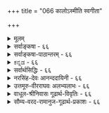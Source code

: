 +++
title = "066 कालोऽस्मीति स्वगीता"

+++
<details><summary>मूलम्</summary>

कालोऽस्मीति स्वगीता कथयति भगवान्काल इत्याप्तवर्यो हेतुः सर्वस्य नित्यो विभुरपि च परः किं परेणेति चेन्न ।  
कालान्तर्यामितादेः न खलु समुदितः संप्रतीते तु भेदे साधर्म्यं नैक्यहेतुः स हि तदितरवद्घोषितस्तद्विभूतिः ॥ ६६ ॥
</details>

<details><summary>सर्वाङ्कषा - ६६</summary>

[[1]]

कालस्य परमात्मरूपत्वमाशंक्य समाधत्ते - काल इत्यादिना । 'कालोऽस्मि' इति स्वगीता **कथयति** = 'कालोऽस्मि लोकक्षयकृत्प्रवृद्धः' ( गी. 11-32 ) इति भगवद्गीता वदति । भगवान् कालः इति **आप्तवर्यः** = पराशरः कथयति । ' अनादिर्भगवान् कालः' इति विष्णुपुराणवचनम् । **च** = किञ्च, **परः** = परमात्मा सर्वस्य जगतः **हेतुः** = कारणम् इति सर्वसंप्रतिपन्नम् । एवं नित्यः, विभुरपि; अतः सर्वदेशेषु सर्वकालेष्वपि सर्वकारणं भगवान् इति कालेन यत् साध्यम्, तत्सर्वं परमात्मनैव साध्यम् । तस्मात् **परेण** = अतिरिक्तेन कालेन **किम्** = किं साधनीयम्, सर्वस्यापि परमात्मनैव निर्वाहात् । अतः परमात्मातिरिक्तः कालो मास्तु इति चेन्न । कुत इति चेत् - स **खलु** = परमात्मा किल कालान्तर्यामितादेः **समुदितः** = कालान्तर्यामित्वादेर्हेतोः 'कालोऽस्मि' इत्येवं **समुदितः** = **उक्तः** = शरीरशरीरिभावप्रयुक्तसामानाधिकरण्यात् तथोक्तः । एवं शरीरशरीरिभावेन भेदे संप्रतीते - स्पष्टमवगते सति **साधर्म्यम्** = सर्वकारणत्वनित्यत्वविभुत्वादिभिः परमात्मना सह साधारणधर्मवत्त्वम् ऐक्यहेतुः **न** = एकत्वसाधकं न भवति । तथा सति सदृशपदार्थयोरभेदस्सर्वत्र स्यात् । किञ्चित् वैधर्म्यमपि वर्तेतेति चेत्, प्रकृतेऽपि जडत्वसर्वज्ञत्वादिभिः वैधर्म्यस्यापि सत्त्वात् नेष्टसिद्धिः । भेदोऽपि स्पष्टमुच्यत इत्याहस हीत्यादि । हीति प्रसिद्धौ । स **हि** = कालो हि **तदितरवत्** = कालातिरिक्तचतुर्मुखादिवत् **तद्विभूतिः** = भगवद्विभूतिरूपः **घोषितः** = मुक्तकण्ठमभिहितः । कार विभूतिर्नाम 'विभूतिर्भूतिरैश्वर्यम्' इति कोशात् ऐश्वर्यम् । ऐश्वर्यम् नाम ईश्वरस्य भावः । सर्वेश्वरस्य भगवतः **भावः** =असाधारणः कश्चित् धर्मः यत्र दृश्येत, सः भगवदैश्वर्याविर्भावस्थलभूतः विभूतिरित्यर्थः । 'ब्रह्मा दक्षादयः कालः' इति चतुर्मुखप्रजापतिप्रभृतिभिस्सह कालस्यापि कथनात्, कालः अतिरिक्तः पदार्थः ॥ 

वस्तुतस्तु - कालस्य भगवद्रूपत्वप्रतिपादकप्रमाणानामेव स्वरसत्वात्, भगवतः रूपभेदादिकमादायापि भेदस्य निर्वाहात् कालः नातिरिच्यत इत्येवाचार्याणामन्तरङ्गाशयः । एवं सत्यपि केशेन पदार्थान्तरत्वसाधनं तु ग्रन्थारंभेऽभिहितस्य विभागव्यवहारस्य सुकरत्वार्थम् इति भाति । तादृशविभागस्यान्यथाकरणे पुनः प्रकारान्तरेण केशास्समुन्मिषेयुः । तादृशक्केशपरिहारश्रमापेक्षया एतदेव वरमित्यभिप्रायेणातिरिक्तत्वमुच्यते ॥ 

ननु अतिरिक्तकालानङ्गीकारे तत्त्वविभागे के वा केशाः स्युः ? इति चेत्; श्रूयतां सावधानम् । प्रथमं तत्त्वं द्रव्याद्रव्यप्रभेदात् द्वेधा विभक्तम् । तत्र द्रव्यं जडमजडमिति द्विविधम् । जडं च प्रकृतिः कालश्चेति 

67. 

[[1]]

[[119]]

[ कालस्य नित्यत्वम् ] 

कालस्योत्पत्तितः प्राक् परमपि च लयात् कालनास्तित्ववादी 

स्वोक्तिव्याघातभग्नो न वदति यदि तत्, को वदेत् कालसृष्टिम् । 



द्विविधम् । अत्रातिरिक्तःकालो यदि न स्यात्, तदा प्रकृतिरेकैव जडे परिगणनीया । तदा हि जडमजडमिति विभागस्त्याज्यः । किन्तु प्रकृतिः अजडश्चेति विभागो वक्तव्यः । अयं विभागो न साक्षात्प्रतिस्पर्धिरूपो भवति । तदपेक्षया प्रकृतिः पुरुषश्चेति विभागो युक्तः । एवं विभागे नित्यविभूतेर्धर्मभूतज्ञानस्य विभजनं त्यक्तं भवेत् । अथवा धर्मभूतज्ञानस्य जीवे, नित्यविभूतेः ईश्वरे चान्तर्भावो वक्तव्यः । एवं सति तयोश्चेतनत्वमागच्छेत्, अनन्तर्भावे जडत्वं स्यात् । एतादृशक्केशानां परिहाराय जडाजडविभाग एव युक्तः । एवं सत्येव जीवस्य देहातिरिक्तत्वं स्पष्टं भवेदित्यभिप्रायेण, जडे कालगणनार्थं चातिरिक्तं वक्तव्यमभूदिति ॥ 

वैज्ञानिकदृष्ट्या तु कार्यसामान्यस्य देशः (Space) कालश्च (Time) इति द्वयमप्यत्यन्तमावश्यकम्। अतोऽङ्गीक्रियते चेत् कालो दिक्चेति द्वयमप्यङ्गीकर्तव्यम्, अथवा द्वयमेव त्याज्यम् । न तु कालमङ्गीकृत्य दिशो निरासो युक्तः । दिगुपाधिरेव, भूतलादिः देशः कालोपाधयश्च सूर्यपरिस्पन्दादयोऽपि कालः । जन्यानां कालोपाधित्वम्, मूर्तानां दिगुपाधित्वमिति तत्तत्त्वविदः । कालः, दिक् (देशः) ईश्वरः, अदृष्टं चेति चत्वारि कार्यसामान्यसाधारणकारणानि । परमात्मनैवान्यनिरपेक्षेण सर्वकार्यनिर्वाहसंभवे मास्तु दिगिति चेत्, तर्हि मास्तु कालोऽपीति स्यात् । तत्रापीष्टापत्तौ ईश्वरेणैव सर्वनिर्वाहे 'अधिष्ठानं तथा कर्ता करणं च पृथग्विधम् । विविधाश्च पृथक्चेष्टा दैवञ्चैवात्र पञ्चमम् (गी. 17-18 ) इति पञ्चानां हेतुत्वोक्तिर्विरुध्येत । न च ब्रह्मणस्सर्वशक्तेस्सत्यसङ्कल्पस्य संकल्पमात्रेण सर्वस्रष्टृत्वस्य सूत्रभाष्यादिषूक्तत्वत्, कक्षा चेत्, भो ब्रह्मन् ! तर्हि 'सापेक्षत्वात् ' ( ब्र.सू.2-1-34 ) इति जीवकर्मापेक्षत्वोक्तिः कथमित्युच्यताम् । वैषम्यनैर्घृण्यपरिहारार्थमेव जीवकर्मापेक्षेति चेत्, तर्हि देशकालाद्यव्यवस्थापरिहाराय देशकालापेक्षाप्यस्त्येव अतः 'सर्वकार्ये निमित्तम्' (श्लो. 69) इति यदि काल आवश्यकः, तर्हि देशोऽप्यावश्यक एव । ननु देशस्यावश्यकत्वेऽपि दिशः कथमावश्यकतेति चेत्, अन्नस्यावश्यकत्वेऽपि तण्डुलस्यावश्यकता नास्तीतिवदुपहास्यमिदम् । मासादेरेव कारणत्वात् कालो वा तर्हि कुतः ? तेषां कालोपाधित्वम् यदि, तर्हि देशादेरपि दिगुपाधित्वमेवेति सर्वं समानम् । अत एव 'मूर्तानां दिगुपाधित्वम्' इत्यनुपदमुक्तम्, वैज्ञानिकं च । अतः शिष्यबुद्धिपरीक्षणार्थमेव, कालप्रत्यक्षत्वसाधनवत् (श्लो. 68) सर्वमिदमिति ज्ञेयम् । कुशलमतिभिस्त्वन्तेवसद्भिः तदनुग्रहादेव तदीयाशयोऽवगन्तव्यः ॥ ६६ ॥
</details>

<details><summary>सर्वाङ्कषा-पाठान्तरम् - ६६</summary>

कालस्य परमात्मरूपत्वमाशंक्य समाधत्ते - काल इत्यादिना । 'कालोऽस्मि' इति स्वगीता कथयति 'कालोऽसि लोकक्षयकृत्प्रवृद्धः' (गी.११-३२) इति भगवद्गीता वदति । भगवान्‌ कालः इति आप्तवर्यः = पराशरः कथयति । 'अनादिर्भगवान्‌ कालः' इति विष्णुपुराणवचनम्‌ । च = किञ्च, परः = परमात्मा सर्वस्य जगतः हेतुः = कारणम्‌ इति सर्वसंप्रतिपन्नम् । एवं नित्यः, विभुरपि; अतः सर्वदेशेषु सर्वकालेष्वपि सर्वकारणं भगवान्‌ इति कालेन यत्‌ साध्यम्‌, तत्सर्वं परमात्मनैव साध्यम्‌ । तस्मात्‌ परेण = अतिरिक्तेन कालेन किम्‌ = किं साधनीयम्‌, सर्वस्यापि परमात्मनैव निर्वाहात्‌ । अतः परमात्मातिरिक्तः कालो मास्तु इति चेन्न । कुत इति चेत्‌ - स खलु = परमात्मा किल कालान्तर्यामितादेः समुदितः = कालान्तर्यामित्वादर्हेतोः 'कालोऽस्मि' इत्येवं समुदितः = उक्तः = शरीरशरीरिभावप्रयुक्तसामानाधिकरण्यात्‌ तथोक्तः । एवं शरीरशरीरिभावेन भेदे संप्रतीते = स्पष्टमवगते सति साधर्म्यम्‌ = सर्वकारणत्वनित्यत्वविभुत्वादिभिः परमात्मना सह साधारणधर्मवत्त्वम्‌ ऐक्यहेतुः न = एकत्वसाधकं न भवति । तथा सति सदृशपदार्थयोरभेदस्सर्वत्र स्यात्‌ । किञ्चित्‌ वैधर्म्यमपि वर्तेतेति चेत्‌, प्रकृतेऽपि जडत्वसर्वज्ञत्वादिभिः वेधर्म्यस्यापि सत्त्वात्‌ नष्टसिद्धिः । भेदोऽपि स्पष्टमुच्यत इत्याह - स हीत्यादि । हीति प्रसिद्धौ । स हि = कालो हि तदितरवत्‌ = कालातिरिक्तचतुर्मुखादिवत्‌ तद्विभूतिः = भगवद्विभूतिरूपः घोषितः = मुक्तकण्ठमभिहितः । विभूतिरनाम 'विभूतिरभूतिरैश्वर्यम्‌' इति कोशात्‌ ऐश्वर्यम्‌ । ऐश्वर्यम्‌ नाम ईश्वरस्य भावः । सर्वेश्वरस्य भगवतः भावः = असाधारणः कश्चित्‌ धर्मः यत्र दृश्येत, सः भगवदैश्वर्याविर्भावस्थलभूतः विभूतिरित्यर्थः । 'ब्रह्मा दक्षादयः कालः' इति चतुर्मुखप्रजापतिप्रभृतिभिस्सह कालस्यापि कथनात्‌, कालः अतिरिक्तः पदार्थः ॥   
वस्तुतस्तु - कालस्य भगवद्रूपत्वप्रतिपादकप्रमाणानामेव स्वरसत्वात्‌, भगवतः रूपभेदादिकमादायापि भेदस्य निर्वाहात्‌ कालः नातिरिच्यत इत्येवाचार्याणामन्तरङ्गाशयः। एवं सत्यपि क्लेशेन पदार्थान्तरत्वसाधनं तु ग्रन्थारंभेऽभिहितस्य विभागव्यवहारस्य सुकरत्वार्थम्‌ इति भाति । तादृशविभागस्यान्यथाकरणे पुनः प्रकारान्तरेण क्लेशास्समुन्मिषेयुः । तादृशक्लेशपरिहारश्रमापेक्षया एतदेव वरमित्यभिप्रायेणातिरिक्तत्वमुच्यते ॥   
ननु अतिरिक्तकालानङ्गीकारे तत्त्वविभागे के वा क्लेशाः स्युः? इति चेत्‌; श्रूयतां सावधानम्‌ । प्रथमं तत्त्वं द्रव्याद्रव्यप्रभेदात्‌ द्वेधा विभक्तम्‌ । तत्र द्रव्यं जडमजडमिति द्विविधम्‌ । जडं च प्रकृतिः कालश्चेति द्विविधम्‌ । अत्रातिरिक्तः कालो यदि न स्यात्‌, तदा प्रकृतिरेकैव जडे परिगणनीया । तदा हि जडमजडमिति विभागस्त्याज्यः । किन्तु प्रकृतिः अजड्शेति विभागो वक्तव्यः । अयं विभागो न साक्षात्प्रतिस्पर्धिरूपो भवति । तदपेक्षया प्रकृतिः पुरुषश्चेति विभागो युक्तः । एवं विभागे नित्यविभृतर्धर्मभूतज्ञानस्य विभजनं त्यक्तं भवेत्‌ । अथवा धर्मभूतज्ञानस्य जीवे, नित्यविभूतेः ईश्वरे चान्तर्भावे वक्तव्यः । एवं सति तयोश्चेतनत्वमागच्छेत्‌ अनन्तर्भावि जडत्वं स्यात्‌ । एतादृशक्रुशानां परिहाराय जडाजडविभाग एव युक्तः । एवं सत्येव जीवस्य देहातिरिक्तत्वं स्पष्टं भवेदित्यभिप्रायेण, जडे कालगणनार्थं चातिरिक्तं वक्तव्यमभूदिति ॥   
वैज्ञानिकदृष्ट्या तु कार्यसामान्यस्य देशः (Space) कालश्च (Time) इति द्वयमप्यत्यन्तमावश्यकम्‌ । अतोऽङ्गीक्रियते चेत्‌ कालो दिक्चेति द्वयमप्यङ्गीकर्तव्यम्‌, अथवा द्वयमेव त्याज्यम्‌ । न तु कालमङ्गीकृत्य दिशो निरासो युक्तः । दिगुपाधिरेव, भूतलादिः देशः कालोपाधयश्च सूर्यपरिस्पन्दादयोऽपि कालः । जन्यानां कालोपाधित्वम्‌, मूर्तानां दिगुपाधित्वमिति तत्त्वविदः । कालः, दिक्‌ (देशः) ईश्वरः, अदृष्टं चेति चत्वारि कार्यसामान्यसाधारणकारणानि । परमात्मनैवान्यनिरपेक्षेण सर्वकार्यनिर्वाहसंभवे मास्तु दिगिति चेत्‌, तर्हि मास्तु कालोऽपीति स्यात्‌ । तत्रापीष्टापत्तौ ईश्वरेणैव सर्वनिर्वहि 'अधिष्ठानं तथा कर्ता करणं च पृथग्विधम्‌ । विविधाश्च पृथक्चेष्टा दैवञ्चैवात्र पञ्चमम्‌' (गी.१७-१८) इति पञ्चानां हेतुत्वोक्तिर्विरुध्येत । न च ब्रह्मणस्सर्वशक्तेस्सत्यसड्कल्पस्य संकल्पमात्रेण सर्वस्रष्टृत्वस्य सूत्रभाष्यादिषूक्तत्वत्‌, कालाद्यपेक्षा कुत इति चेत्‌, भो ब्रह्मन्‌! तर्हि 'सापेक्षत्वात्‌' (ब्र.सू.२-१-३४) इति जीवकर्मापेक्षत्वोक्तिः कथमित्युच्यताम्‌ । वैषम्यनैर्घृण्यपरिहारार्थमेव जीवकर्मापेक्षेति चेत्‌, तर्हि देशकालाद्यव्यवस्थापरिहाराय देशकालपेक्षाप्यस्त्येव । अतः 'सर्वकार्ये निमित्तम्‌' (श्लो.६९) इति यदि काल आवश्यकः, तर्हि देशोऽप्यावश्यक एव । ननु देशस्यावश्यकत्वेऽपि दिशः कथमावश्यकतेति चेत्‌, अन्नस्यावश्यकत्वेऽपि तण्डुलस्यावश्यकता नस्तीतिवदुपहास्यमिदम्‌ । मासादेरेव कारणत्वात्‌ कालो वा तर्हि कुतः? तेषां कालोपाधित्वम्‌ यदि, तर्हि देशदेरपि दिगुपाधित्वमेवेति सर्वं समानम्‌ । अत एव 'मूर्तानां दिगुपाधित्वम्‌' इत्यनुपदमुक्तम्‌, वैज्ञानिकं च । अतः शिष्यबुद्धिपरीक्षणार्थमेव, कालप्रत्यक्षत्वसाधनवत्‌ (श्लो.६८) सर्वमिदमिति ज्ञेयम्‌ । कुशलमतिभिस्त्वन्तेवसद्भिः तदनुग्रहादेव तदीयाशयोऽवगन्तव्यः ॥ ६६ ॥
</details>

<details><summary>ಕನ್ನಡ - ६६</summary>

“दिक्, तत्त्वदन्तॆ कालवू अतिरिक्तवल्ल ऎम्ब वादवन्नु निराकरिसु तारॆ स्वगीता 'कालोऽस्मि' इति कथयति-भगवद्गीतॆ नाने कालस्वरूपनॆन्दु हेळुत्तदॆ. आप्तवर्यः “भगवान् कालः' इति कथ यति-परमाप्तराद पराशररु 'अनार्दिभगवान् कालः'- अनादियाद भगवन्तने कालवॆन्दु हेळुत्तारॆ. परः सर्वस्य हेतुः नित्यः विभु रसि च किं परेण परमात्मनु ऎल्ला विध कार्यगळिगू कारण, नित्य मत्तु विभु आगिरुवनु. कालदिन्द निर्वहिसबेकाद्दन्नु परमात्मनिन्दले निर्वहिसबहुदाद्दरिन्द अतिरिक्त काल अनावश्यक.

—

इति चेत् न ऎन्दरॆ इदु सरियल्ल. एतक्कॆन्दरॆ स खलु कालान्तरामितदे समुदितः परमात्मनु कालक्कू अन्तर्यामि यागिरुवनॆन्दु हेळिदॆ. इदरिन्द परमात्मनिगिन्तलू काल बेरॆ ऎम्बुदू, ई ऎरडक्कू शरीर शरीरि भावविरुवुदरिन्द `कालोऽस्मि' ऎन्दु हेळि कॊळ्ळलु अवकाशविदॆ ऎन्दू सिद्ध.

हीगॆ, भेदे सम्प्रतीते साधर्मं ऐक्यहेतुः नआ ऎरडकू परस्पर भेद सिद्धवागिरुवुदरिन्द नित्यत्व विभुत्व सर्वकार्यकारणत्व

श्लोक 67]

67-

[कालद अनित्यत्व खण्डनॆ]

e

कालस्कोत्पत्तितःप्राक् परमपि च लयाालनास्तित्ववादी सो व्याघातभ न वदति यदि ततो वदेत्कालसृष्टि! आप्तस्ततृष्टि वादस्तदुपधिपरिणत्यादिभिस्सार्थका नोचेत्तत्रापि पूर्वापरवचनहतिर्दुर्निवारप्रसङ्गा ॥

81

मुन्ताद समान धर्मगळु ऎरडू ऒन्दे' ऎन्दु हेळुवुदक्कॆ कारण वागुवुदिल्ल. भेद सम्प्रतिपन्न ऎन्नुवुदन्नु तोरिसुत्तारॆ-स हि तदि तरवत् तद्विभूतिः घोषितःआ कालवू सह चेतनाचेतन पदार्थ दन्तॆ आ परमात्मन विभूति स्वरूपवॆन्दु स्पष्टवागि हेळल्पट्टिदॆ.

भगवन्तन दिव्यशक्तिय आविर्भावद स्थानगळन्नु 'विभूति' ऎन्नुत्तारॆ. चेतनर शक्तादिगळु अवरवर शरीरद मूलक हॊरबरुवन्तॆ प्रकृति पुरुष काल मुन्ताद तत्त्वगळु परमात्मन शरीररूपवागिद्दु अवन शक्तिय आविर्भावक्कॆ स्थानवागुत्तवॆ. परमात्मनु, अवन विभूति ऎरडू ऒन्दागलु साध्यविल्लवाद्दरिन्द काल परमात्मनिगिन्तलू भिन्नवे आगुत्तदॆ. ॥६६॥
</details>

<details><summary>सर्वार्थसिद्धिः - ६६</summary>

एवमपि कालस्य परमात्मव्यतिरिक्तत्वं न सिध्यति, रूपान्तरमिति स्वरूपविवक्षोपपत्तेः, तत्स्वरूपैक्ये प्रमाणसद्भावाच्चेत्यभिप्रायेणाह - काल इति ॥ स्वशब्दोऽत्र परमात्मविषयः । गीयते हि - "कालोऽस्मि लोकक्षयकृत्प्रवृद्धः" इत्यादि । तद्वत् "अनादिर्भगवान्काल" इति पराशरेणोक्तमपि ख्यापयति - कथयतीति । आप्तवर्यत्वमस्य "देवतापारमार्थ्यं च इस्यादिभिस्सिद्धम् । नित्यविभुना परमात्मनैव त्रैकालिकसार्वत्रिकसर्वव्यवहारसिद्धिमभिप्रेत्याह - हेतुरिति । तदतिरिक्तकालकल्पनस्य निरर्थकत्वमाह - किं परेणेति । रूपान्तरमित्यत्र क्लिष्टा गतिरयुक्तेत्यभिप्रायेण प्रतिवक्ति - नेति । कालेऽपि सामानाधिकरण्यं तत्तत्पदार्थान्तरेप्विव निर्वहतीत्याह - कालान्तर्यामितादेरिति । आदिशब्देन कालाभिमानिरूपसंग्रहः । सन्ति हि जीवमनोहङ्काराभिमाननियतानुबन्धानि सङ्कर्षणादिरूपाणि, तद्वदिहापि स्यात् ; "को भवानुग्ररूप" इति प्रश्नसंघटनाच्च । सर्वकार्यहेतुत्वनित्यत्वविभुत्वैस्तदैक्यसाधनं निरस्यति - संप्रतीते त्विति । वस्त्वन्तर इव भेदकण्ठोक्तिं व्यनक्ति - स हीति । "ब्रह्मा दक्षादयः काल" इत्यादिभिरिति शेषः । "विष्णुमन्वादयः काल" इत्यत्र तु विष्णुशब्दोऽवतारपरः ; तस्य तद्विभूतित्वं च तादृशरूपेण ॥ ६६ ॥ इति कालस्येश्वरैक्यशङ्कापरिहारः ॥
</details>

<details><summary>नरसिंह-देवः आनन्ददायिनी - ६६</summary>

किं परेणेति - परमात्मनः परेणातिरिक्तेन कालेनेत्यर्थः । क्लिष्टगतिरिति - रूपान्तरमिति भेदकशब्दस्य कथञ्चिन्नयनमित्यर्थः । इदमुपलक्षणं अन्तरशब्दवैयर्थ्य च । नन्वभेदसाधकप्रमाणसत्त्व क्लिष्टगतिरपि युक्तत्यत्राह - कालेऽपीति । तत्राश्वत्थाद्यचेतनसामानाधिकरण्यस्यापि प्रतिपादनेन प्रकरणस्य विभूतिप्रतिपादनपरत्वेनाभेदप्रतिपादनपरत्वाभावादित्यर्थः । काले कालशरीरकत्वेन सामानाविकरण्यमुक्त्वा कालाभिमानि देवतात्वेनापि सामानाधिकरण्यमाह - आदिशब्देनेति । जीवादीनां संकर्षणप्रद्युम्नानिरुद्धादिरूपमभिमानि तद्वत्कालाभिमानि रूपान्तरमपि संभवतीत्यर्थः । वस्तुतः(केचित्तु)संकर्षणस्यैव कालाभिमानित्वमिति(वदन्ति)भावः । संकर्षणस्यैव कालाभिमानित्वे हेतुमाह - को भवानिति । उग्ररूपः - तीक्ष्णरूप इत्यन्ये । केचित्तु उग्ररूपः - क्रुद्धरूप इत्यर्थमाहुः । संकर्षणस्यैव रुद्राभिमानित्वाच्च । अभिमानिद्वारा सामानाधिकरण्ये प्रश्नोपपत्तिः । कालः परमात्माभिन्नः सर्वकार्यहेतुत्वात् परमात्मवत् व्यतिरेकेण घटवच्च । नित्यत्वाद्विभुत्वाद्वेत्यादि परमात्माभेदसाधकान्यागमबाधितानीत्याह - सर्वकार्येति । नित्यत्वं विभुत्वं च जीवादौ व्यभिचारीति ध्येयम् । ब्रह्मादक्षादय इति - यद्यपि चेतनदेवताभिस्सह पाठत् कालो यमोऽत्रेति वक्तुं शक्यम्; तथाऽपि कालशब्दाभिधेयस्य ततो भिन्नत्वं सिद्धम् । यमादीनां कालशब्दवाच्यत्वं च तदभिमानितया । तथा च तस्य भेदे तदभिमा(न्यस्य)नस्य सुतरां भेदस्सिध्यतीति भावः । नन्वत्रापि कालशब्दः परब्रह्मपर एवास्तु न च विभुत्वानुपपत्तिः; विष्णुर्मन्वादय इत्यत्र विष्णुवदुपपत्तेरित्यत्राह - विष्णुर्मन्वादय इति । तादृशरूपेणेति - उपेन्द्राभिधानतादृशविग्रहरूपेणेत्यर्थः ॥ ६६ ॥  
 कालस्येश्वरैक्यशङ्कानिरासः ।
</details>

<details><summary>उत्तमूरु-वीरराघवः अलभ्यलाभः - ६६</summary>

उभयविभूतिसंबन्धिन एकस्यैव कालत्वं युक्तम् । नत् किमिति शोधने परमात्मस्वरूपमेवेति तर्कत इव प्रमाणतोऽपि ज्ञायत इति कालाभावशंका शमयितुमाह कालोऽस्मीति । कालोऽस्मीति तावत् कालत्वेनास्मदभिमतभगवत्कर्तृकं गीतावाक्यम् । कालभूतेनैवोक्तमिति ज्ञापनाय स्वापदम् । मुनिवराय पराशरायेति प्रशंसित आप्तवर्यश्च 'अनादिर्भगवान् कालः' इति कथयति । प्रमाणवत् तर्कोऽप्यस्तीत्याह हेतुरिति । कालस्यापेक्षितं नित्यत्वं विभुत्वं सर्वहेतुत्वञ्च भगवति समस्तितमाम् । अतस्तदन्यः कालो मा भूदिति चेन्नेत्यर्थः । तत्र हेतुमाह कालेति । खलुशब्दो हीत्यर्थको हेतुपरः । समुदितपदमेव व्याख्यायामपि लक्ष्यते, सम्यगिति व्याख्यानात् । समित्येकीकारे । एकीकृत्योदितः, समानाधिकरण्येनोक्त इत्यर्थो युक्तः । स गदितः स उदितः इत्येवं पाठोल्लेखाऽपि युक्तः । स भगवान् हि स उदितः कालतयोक्त इत्यर्थसंभवात् । अन्तर्यामितादेरित्यत्र तात्पर्यचन्द्रिकेयमनुसंधेया(११.३२-७) कालशब्दस्यात्र कलामुहर्तादिमयकालद्रव्यमात्रपरत्वे समानाधिकरण्यायोगात् इन्द्रप्राणाधिकरणन्यायेन तदन्तर्यामिपरत्वं वा, आकाशप्राणाधिकरणन्यायेन यौगिकार्थत्वं वा... संहर्तृकालाभिमानित्वविशिष्ट - भगवत्स्वरूपानुसंधानासाधारण-ध्येयविग्रहविशेषविशिष्टपरत्वं वा स्वीकार्यम् । तत्र त्रिष्वपि कालशब्दस्य यौगिकोऽर्थः प्रतीयमानः प्रकृतापेक्षितत्वादपरित्याज्य इत्यभिप्रायेण भाष्यम् 'कालयति-गणयतीति कालः' इत्यादि । निर्वहतीति । संपद्यत इत्यर्थः । उग्ररूप इति । रुद्ररूप इत्यर्थे ज्ञातत्वात् को भवानिति प्रश्नो न घटते । स्वादृष्टं कालशब्दरूढिगोचरतया प्रसिद्धञ्च किञ्चिद्रूपं भयङ्करत्वादुग्रं रूपमित्युच्यत इति युक्तमिति । तृतीयपादेन प्रमाणनिर्वाहः कृतः । तुरीयेण द्वितीयपादोक्तसाधर्म्यमूलकलाघवतर्कदूषणम् । तदितरवदिति । रूपान्तरमित्यत्राभिमतप्रकृतिपुरुषाख्यरूपतुल्यमित्यर्थः । तादृशरूपेणेति । विष्णुविग्रहमादायेत्यर्थः ॥ ६६ ॥
</details>

<details><summary>वाधूल-श्रीनिवासः गूढार्थ-विवृतिः - ६६</summary>

स्वरूपविवक्षा किन्निबन्धनेत्यत आह - तत्स्वरूपैक्ये इति । 'स्वगीता' इत्यत्र स्वशब्दस्य सन्निहितकालपरत्वशङ्कां निवर्तयति - स्वशब्दोऽत्रेति । नियतानुबन्धानीति । अनुबन्धाः उद्भूतगुणद्वयसंस्थानादिविशेषाः ॥ ६६ ॥
</details>

<details><summary>सौम्य-वरद-रामानुज-गूढार्थ-प्रकाशः - ६६</summary>

अभिभानिरूपसंग्रह इति । आभिमानिकाकासंग्रह इत्यर्थः । श्लोके 'कालान्तर्यामितादेः'  
इति । सः परमात्मा कालान्तर्यामित्वादिहेतुभ्यः सभ्यगुदितः - अतिशयित (?)...इत्यर्थः । स हीति । तच्छब्दः कालवाची ॥ ६६ ॥
</details>








